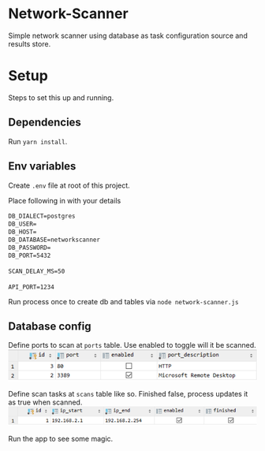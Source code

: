 # Network-Scanner

Simple network scanner using database as task configuration source and results store.



Setup
============
Steps to set this up and running.


Dependencies
-----
Run `yarn install`.


Env variables
-----
Create `.env` file at root of this project.

Place following in with your details
```dotenv
DB_DIALECT=postgres
DB_USER=
DB_HOST=
DB_DATABASE=networkscanner
DB_PASSWORD=
DB_PORT=5432

SCAN_DELAY_MS=50

API_PORT=1234
```

Run process once to create db and tables via `node network-scanner.js`


Database config
-----
Define ports to scan at `ports` table. Use enabled to toggle will it be scanned.  
![ports](doc/ports.PNG) 

Define scan tasks at `scans` table like so. Finished false, process updates it as true when scanned.  
![scans](doc/scans.PNG) 

Run the app to see some magic.
